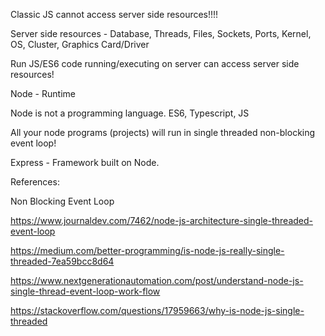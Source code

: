 
Classic JS cannot access server side resources!!!!

Server side resources - Database, Threads, Files, Sockets, Ports, Kernel, OS, Cluster, Graphics Card/Driver

Run JS/ES6 code running/executing on server can access server side resources!

Node - Runtime

Node is not a programming language. ES6, Typescript, JS

All your node programs (projects) will run in single threaded non-blocking event loop!

Express - Framework built on Node.

References:

Non Blocking Event Loop

https://www.journaldev.com/7462/node-js-architecture-single-threaded-event-loop

https://medium.com/better-programming/is-node-js-really-single-threaded-7ea59bcc8d64

https://www.nextgenerationautomation.com/post/understand-node-js-single-thread-event-loop-work-flow

https://stackoverflow.com/questions/17959663/why-is-node-js-single-threaded